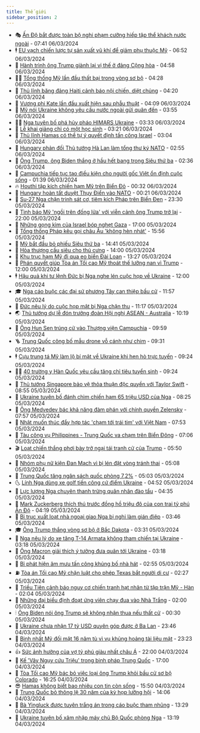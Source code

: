 ```yaml
---
title: Thế giới
sidebar_position: 2
---
```


<!-- vnexpress-the-gioi:START -->
- 🎭 [Ấn Độ bắt được toàn bộ nghi phạm cưỡng hiếp tập thể khách nước ngoài](https://vnexpress.net/an-do-bat-duoc-toan-bo-nghi-pham-cuong-hiep-tap-the-khach-nuoc-ngoai-4719098.html) - 07:41 06/03/2024
- 🕴 [EU vạch chiến lược tự sản xuất vũ khí để giảm phụ thuộc Mỹ](https://vnexpress.net/eu-vach-chien-luoc-tu-san-xuat-vu-khi-de-giam-phu-thuoc-my-4719038.html) - 06:52 06/03/2024
- 🤭 [Hành trình ông Trump giành lại vị thế ở đảng Cộng hòa](https://vnexpress.net/hanh-trinh-ong-trump-gianh-lai-vi-the-o-dang-cong-hoa-4718040.html) - 04:58 06/03/2024
- 🧑‍💻 [Tổng thống Mỹ lần đầu thất bại trong vòng sơ bộ](https://vnexpress.net/tong-thong-my-lan-dau-that-bai-trong-vong-so-bo-4718992.html) - 04:28 06/03/2024
- 🦏 [Thủ lĩnh băng đảng Haiti cảnh báo nội chiến, diệt chủng](https://vnexpress.net/thu-linh-bang-dang-haiti-canh-bao-noi-chien-diet-chung-4718971.html) - 04:20 06/03/2024
- 🦒 [Vương phi Kate lần đầu xuất hiện sau phẫu thuật](https://vnexpress.net/vuong-phi-kate-lan-dau-xuat-hien-sau-phau-thuat-4718935.html) - 04:09 06/03/2024
- 🌈 [Mỹ nói Ukraine không yêu cầu nước ngoài gửi quân đến](https://vnexpress.net/my-noi-ukraine-khong-yeu-cau-nuoc-ngoai-gui-quan-den-4718873.html) - 03:55 06/03/2024
- 🧑‍🏫 [Nga tuyên bố phá hủy pháo HIMARS Ukraine](https://vnexpress.net/nga-tuyen-bo-pha-huy-phao-himars-ukraine-4718907.html) - 03:33 06/03/2024
- 🐲 [Lễ khai giảng chỉ có một học sinh](https://vnexpress.net/le-khai-giang-chi-co-mot-hoc-sinh-4718898.html) - 03:21 06/03/2024
- 🦒 [Thủ lĩnh Hamas có thể tự ý quyết định tấn công Israel](https://vnexpress.net/thu-linh-hamas-co-the-tu-y-quyet-dinh-tan-cong-israel-4718947.html) - 03:04 06/03/2024
- 🐻 [Hungary phản đối Thủ tướng Hà Lan làm tổng thư ký NATO](https://vnexpress.net/hungary-phan-doi-thu-tuong-ha-lan-lam-tong-thu-ky-nato-4718894.html) - 02:55 06/03/2024
- 🚀 [Ông Trump, ông Biden thắng ở hầu hết bang trong Siêu thứ ba](https://vnexpress.net/ong-trump-ong-biden-thang-o-hau-het-bang-trong-sieu-thu-ba-4718887.html) - 02:36 06/03/2024
- 🥰 [Campuchia tiếp tục tạo điều kiện cho người gốc Việt ổn định cuộc sống](https://vnexpress.net/campuchia-tiep-tuc-tao-dieu-kien-cho-nguoi-goc-viet-on-dinh-cuoc-song-4718874.html) - 01:39 06/03/2024
- 🔥 [Houthi tập kích chiến hạm Mỹ trên Biển Đỏ](https://vnexpress.net/houthi-tap-kich-chien-ham-my-tren-bien-do-4718870.html) - 00:32 06/03/2024
- 🥳 [Hungary hoàn tất duyệt Thụy Điển vào NATO](https://vnexpress.net/hungary-hoan-tat-duyet-thuy-dien-vao-nato-4718864.html) - 00:21 06/03/2024
- 💼 [Su-27 Nga chặn trinh sát cơ, tiêm kích Pháp trên Biển Đen](https://vnexpress.net/su-27-nga-chan-trinh-sat-co-tiem-kich-phap-tren-bien-den-4718860.html) - 23:30 05/03/2024
- 🤡 [Tình báo Mỹ &#39;ngồi trên đống lửa&#39; với viễn cảnh ông Trump trở lại](https://vnexpress.net/tinh-bao-my-ngoi-tren-dong-lua-voi-vien-canh-ong-trump-tro-lai-4715661.html) - 22:00 05/03/2024
- 🌁 [Những gọng kìm của Israel bóp nghẹt Gaza](https://vnexpress.net/nhung-gong-kim-cua-israel-bop-nghet-gaza-4718421.html) - 17:00 05/03/2024
- 🤩 [Tổng thống Pháp kêu gọi châu Âu &#39;không hèn nhát&#39;](https://vnexpress.net/tong-thong-phap-keu-goi-chau-au-khong-hen-nhat-4718834.html) - 15:56 05/03/2024
- 🎉 [Mỹ bắt đầu bỏ phiếu Siêu thứ ba](https://vnexpress.net/my-bat-dau-bo-phieu-sieu-thu-ba-4718819.html) - 14:41 05/03/2024
- 🎉 [Hòa thượng cầu siêu cho thú cưng](https://vnexpress.net/hoa-thuong-cau-sieu-cho-thu-cung-4718521.html) - 14:00 05/03/2024
- 🌁 [Khu trục hạm Mỹ đi qua eo biển Đài Loan](https://vnexpress.net/khu-truc-ham-my-di-qua-eo-bien-dai-loan-4718803.html) - 13:27 05/03/2024
- 🌊 [Phán quyết giúp Tòa án Tối cao Mỹ thoát thế lưỡng nan vì Trump](https://vnexpress.net/phan-quyet-giup-toa-an-toi-cao-my-thoat-the-luong-nan-vi-trump-4718425.html) - 12:00 05/03/2024
- 🕴 [Hậu quả khi tư lệnh Đức bị Nga nghe lén cuộc họp về Ukraine](https://vnexpress.net/hau-qua-khi-tu-lenh-duc-bi-nga-nghe-len-cuoc-hop-ve-ukraine-4718184.html) - 12:00 05/03/2024
- 🎓 [Nga cáo buộc các đại sứ phương Tây can thiệp bầu cử](https://vnexpress.net/nga-cao-buoc-cac-dai-su-phuong-tay-can-thiep-bau-cu-4718679.html) - 11:57 05/03/2024
- 🦩 [Đức nêu lý do cuộc họp mật bị Nga chặn thu](https://vnexpress.net/duc-neu-ly-do-cuoc-hop-mat-bi-nga-chan-thu-4718783.html) - 11:17 05/03/2024
- 🌏 [Thủ tướng dự lễ đón trưởng đoàn Hội nghị ASEAN - Australia](https://vnexpress.net/thu-tuong-du-le-don-truong-doan-hoi-nghi-asean-australia-4718758.html) - 10:19 05/03/2024
- 🌋 [Ông Hun Sen trúng cử vào Thượng viện Campuchia](https://vnexpress.net/ong-hun-sen-trung-cu-vao-thuong-vien-campuchia-4718743.html) - 09:59 05/03/2024
- 🪜 [Trung Quốc công bố mẫu drone vỗ cánh như chim](https://vnexpress.net/trung-quoc-cong-bo-mau-drone-vo-canh-nhu-chim-4718614.html) - 09:31 05/03/2024
- 🕴 [Cựu trung tá Mỹ làm lộ bí mật về Ukraine khi hẹn hò trực tuyến](https://vnexpress.net/cuu-trung-ta-my-lam-lo-bi-mat-ve-ukraine-khi-hen-ho-truc-tuyen-4718531.html) - 09:24 05/03/2024
- 🧑‍🏫 [40 trường y Hàn Quốc yêu cầu tăng chỉ tiêu tuyển sinh](https://vnexpress.net/40-truong-y-han-quoc-yeu-cau-tang-chi-tieu-tuyen-sinh-4718673.html) - 09:24 05/03/2024
- 🌮 [Thủ tướng Singapore bảo vệ thỏa thuận độc quyền với Taylor Swift](https://vnexpress.net/thu-tuong-singapore-bao-ve-thoa-thuan-doc-quyen-voi-taylor-swift-4718620.html) - 08:55 05/03/2024
- 🚦 [Ukraine tuyên bố đánh chìm chiến hạm 65 triệu USD của Nga](https://vnexpress.net/ukraine-tuyen-bo-danh-chim-chien-ham-65-trieu-usd-cua-nga-4718664.html) - 08:25 05/03/2024
- 💫 [Ông Medvedev bác khả năng đàm phán với chính quyền Zelensky](https://vnexpress.net/ong-medvedev-bac-kha-nang-dam-phan-voi-chinh-quyen-zelensky-4718361.html) - 07:57 05/03/2024
- 🤡 [Nhật muốn thúc đẩy hợp tác &#39;chạm tới trái tim&#39; với Việt Nam](https://vnexpress.net/nhat-muon-thuc-day-hop-tac-cham-toi-trai-tim-voi-viet-nam-4718623.html) - 07:53 05/03/2024
- 🦣 [Tàu công vụ Philippines - Trung Quốc va chạm trên Biển Đông](https://vnexpress.net/tau-cong-vu-philippines-trung-quoc-va-cham-tren-bien-dong-4718552.html) - 07:06 05/03/2024
- 🎬 [Loạt chiến thắng phơi bày trở ngại tái tranh cử của Trump](https://vnexpress.net/loat-chien-thang-phoi-bay-tro-ngai-tai-tranh-cu-cua-trump-4717970.html) - 05:50 05/03/2024
- 🎉 [Nhóm phụ nữ kiện Đan Mạch vì bị lén đặt vòng tránh thai](https://vnexpress.net/nhom-phu-nu-kien-dan-mach-vi-bi-len-dat-vong-tranh-thai-4718572.html) - 05:08 05/03/2024
- 🎡 [Trung Quốc tăng ngân sách quốc phòng 7,2%](https://vnexpress.net/trung-quoc-tang-ngan-sach-quoc-phong-7-2-4718566.html) - 05:03 05/03/2024
- 🌜 [Lính Nga dùng xe golf tiến công cứ điểm Ukraine](https://vnexpress.net/linh-nga-dung-xe-golf-tien-cong-cu-diem-ukraine-4718568.html) - 04:52 05/03/2024
- 🎡 [Lực lượng Nga chuyên thanh trừng quân nhân đào tẩu](https://vnexpress.net/luc-luong-nga-chuyen-thanh-trung-quan-nhan-dao-tau-4718232.html) - 04:35 05/03/2024
- 🤗 [Mark Zuckerberg thích thú trước đồng hồ triệu đô của con trai tỷ phú Ấn Độ](https://vnexpress.net/mark-zuckerberg-thich-thu-truoc-dong-ho-trieu-do-cua-con-trai-ty-phu-an-do-4718465.html) - 04:19 05/03/2024
- 🦩 [Bỉ trục xuất loạt nhà ngoại giao Nga bị nghi làm gián điệp](https://vnexpress.net/bi-truc-xuat-loat-nha-ngoai-giao-nga-bi-nghi-lam-gian-diep-4718463.html) - 03:46 05/03/2024
- 🎓 [Ông Trump thắng vòng sơ bộ ở Bắc Dakota](https://vnexpress.net/ong-trump-thang-vong-so-bo-o-bac-dakota-4718491.html) - 03:31 05/03/2024
- 🌁 [Nga nêu lý do xe tăng T-14 Armata không tham chiến tại Ukraine](https://vnexpress.net/nga-neu-ly-do-xe-tang-t-14-armata-khong-tham-chien-tai-ukraine-4718438.html) - 03:18 05/03/2024
- 🤩 [Ông Macron giải thích ý tưởng đưa quân tới Ukraine](https://vnexpress.net/ong-macron-giai-thich-y-tuong-dua-quan-toi-ukraine-4718468.html) - 03:18 05/03/2024
- 👹 [Bỉ phát hiện âm mưu tấn công khủng bố nhà hát](https://vnexpress.net/bi-phat-hien-am-muu-tan-cong-khung-bo-nha-hat-4718422.html) - 02:55 05/03/2024
- ⛽️ [Tòa án Tối cao Mỹ chặn luật cho phép Texas bắt người di cư](https://vnexpress.net/toa-an-toi-cao-my-chan-luat-cho-phep-texas-bat-nguoi-di-cu-4718430.html) - 02:27 05/03/2024
- 🚀 [Triều Tiên cảnh báo nguy cơ chiến tranh hạt nhân từ tập trận Mỹ - Hàn](https://vnexpress.net/trieu-tien-canh-bao-nguy-co-chien-tranh-hat-nhan-tu-tap-tran-my-han-4718390.html) - 02:04 05/03/2024
- 🎡 [Những đại biểu định đoạt ứng viên chạy đua vào Nhà Trắng](https://vnexpress.net/nhung-dai-bieu-dinh-doat-ung-vien-chay-dua-vao-nha-trang-4718242.html) - 02:00 05/03/2024
- 🕯 [Ông Biden nói ông Trump sẽ không nhận thua nếu thất cử](https://vnexpress.net/ong-biden-noi-ong-trump-se-khong-nhan-thua-neu-that-cu-4718391.html) - 00:30 05/03/2024
- 🐻 [Ukraine chưa nhận 17 tỷ USD quyên góp được ở Ba Lan](https://vnexpress.net/ukraine-chua-nhan-17-ty-usd-quyen-gop-duoc-o-ba-lan-4718385.html) - 23:46 04/03/2024
- 🚦 [Binh nhất Mỹ đối mặt 16 năm tù vì vụ khủng hoảng tài liệu mật](https://vnexpress.net/binh-nhat-my-doi-mat-16-nam-tu-vi-vu-khung-hoang-tai-lieu-mat-4718380.html) - 23:23 04/03/2024
- 👍 [Sức ảnh hưởng của vợ tỷ phú giàu nhất châu Á](https://vnexpress.net/suc-anh-huong-cua-vo-ty-phu-giau-nhat-chau-a-4718287.html) - 22:00 04/03/2024
- 🚀 [Kế &#39;Vây Ngụy cứu Triệu&#39; trong binh pháp Trung Quốc](https://vnexpress.net/ke-vay-nguy-cuu-trieu-trong-binh-phap-trung-quoc-4716796.html) - 17:00 04/03/2024
- 🌮 [Tòa Tối cao Mỹ bác bỏ việc loại ông Trump khỏi bầu cử sơ bộ Colorado](https://vnexpress.net/toa-toi-cao-my-bac-bo-viec-loai-ong-trump-khoi-bau-cu-so-bo-colorado-4718358.html) - 16:25 04/03/2024
- 😎 [Hamas không biết bao nhiêu con tin còn sống](https://vnexpress.net/hamas-khong-biet-bao-nhieu-con-tin-con-song-4718349.html) - 15:50 04/03/2024
- 🐲 [Trung Quốc bỏ thông lệ 30 năm của kỳ họp lưỡng hội](https://vnexpress.net/trung-quoc-bo-thong-le-30-nam-cua-ky-hop-luong-hoi-4718333.html) - 14:06 04/03/2024
- 💫 [Bà Yingluck được tuyên trắng án trong cáo buộc tham nhũng](https://vnexpress.net/ba-yingluck-duoc-tuyen-trang-an-trong-cao-buoc-tham-nhung-4718200.html) - 13:29 04/03/2024
- 👀 [Ukraine tuyên bố xâm nhập máy chủ Bộ Quốc phòng Nga](https://vnexpress.net/ukraine-tuyen-bo-xam-nhap-may-chu-bo-quoc-phong-nga-4718315.html) - 13:19 04/03/2024<!-- vnexpress-the-gioi:END -->